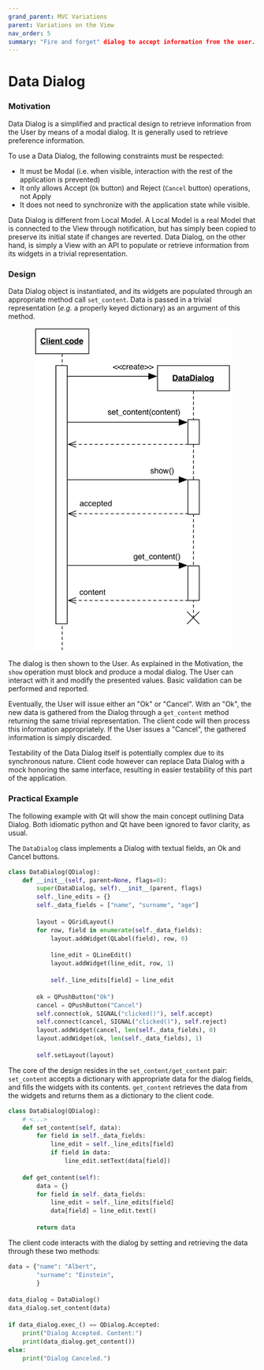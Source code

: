 ```yaml
---
grand_parent: MVC Variations
parent: Variations on the View
nav_order: 5
summary: "Fire and forget" dialog to accept information from the user.
---
```

# Data Dialog

### Motivation

Data Dialog is a simplified and practical design to retrieve information from the User
by means of a modal dialog. It is generally used to retrieve preference information.

To use a Data Dialog, the following constraints must be respected:

 - It must be Modal (i.e. when visible, interaction with the rest of the application is prevented)
 - It only allows Accept (``Ok`` button) and Reject (``Cancel`` button) operations, not Apply
 - It does not need to synchronize with the application state while visible.

Data Dialog is different from Local Model. A Local Model is a real Model that is 
connected to the View through notification, but has simply been copied to preserve 
its initial state if changes are reverted. Data Dialog, on the other hand, is simply 
a View with an API to populate or retrieve information from its widgets in
a trivial representation.

### Design

Data Dialog object is instantiated, and its widgets are populated through an 
appropriate method call ``set_content``. Data is passed in a trivial representation 
(*e.g.* a properly keyed dictionary) as an argument of this method.

<p align="center">
    <img src="images/data_dialog/data_dialog.png" width="400"/>
</p>

The dialog is then shown to the User. As explained in the Motivation, the ``show`` 
operation must block and produce a modal dialog. The User can interact with it
and modify the presented values. Basic validation can be performed and reported. 

Eventually, the User will issue either an "Ok" or "Cancel". With an "Ok", the new 
data is gathered from the Dialog through a ``get_content`` method returning the
same trivial representation. The client code will then process this 
information appropriately. If the User issues a "Cancel", the gathered information 
is simply discarded.

Testability of the Data Dialog itself is potentially complex due to its synchronous nature.
Client code however can replace Data Dialog with a mock honoring the same interface,
resulting in easier testability of this part of the application.


### Practical Example

The following example with Qt will show the main concept outlining Data Dialog.
Both idiomatic python and Qt have been ignored to favor clarity, as usual.

The ``DataDialog`` class implements a Dialog with textual fields, an Ok and Cancel buttons.

```python
class DataDialog(QDialog):
    def __init__(self, parent=None, flags=0):
        super(DataDialog, self).__init__(parent, flags)
        self._line_edits = {}
        self._data_fields = ["name", "surname", "age"]

        layout = QGridLayout()
        for row, field in enumerate(self._data_fields):
            layout.addWidget(QLabel(field), row, 0)

            line_edit = QLineEdit()
            layout.addWidget(line_edit, row, 1)

            self._line_edits[field] = line_edit

        ok = QPushButton("Ok")
        cancel = QPushButton("Cancel")
        self.connect(ok, SIGNAL("clicked()"), self.accept)
        self.connect(cancel, SIGNAL("clicked()"), self.reject)
        layout.addWidget(cancel, len(self._data_fields), 0)
        layout.addWidget(ok, len(self._data_fields), 1)

        self.setLayout(layout)
```

The core of the design resides in the ``set_content/get_content`` pair:
``set_content`` accepts a dictionary with appropriate data for the dialog
fields, and fills the widgets with its contents. ``get_content`` retrieves
the data from the widgets and returns them as a dictionary to the client code.

```python
class DataDialog(QDialog):
    # <...>
    def set_content(self, data):
        for field in self._data_fields:
            line_edit = self._line_edits[field]
            if field in data:
                line_edit.setText(data[field])

    def get_content(self):
        data = {}
        for field in self._data_fields:
            line_edit = self._line_edits[field]
            data[field] = line_edit.text()

        return data
```

The client code interacts with the dialog by setting and retrieving the
data through these two methods:

```python
data = {"name": "Albert",
        "surname": "Einstein",
        }

data_dialog = DataDialog()
data_dialog.set_content(data)

if data_dialog.exec_() == QDialog.Accepted:
    print("Dialog Accepted. Content:")
    print(data_dialog.get_content())
else:
    print("Dialog Canceled.")
```


